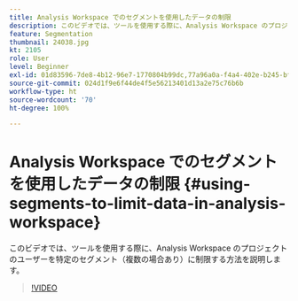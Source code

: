 ```yaml
---
title: Analysis Workspace でのセグメントを使用したデータの制限
description: このビデオでは、ツールを使用する際に、Analysis Workspace のプロジェクトのユーザーを特定のセグメント（複数の場合あり）に制限する方法を説明します。
feature: Segmentation
thumbnail: 24038.jpg
kt: 2105
role: User
level: Beginner
exl-id: 01d83596-7de8-4b12-96e7-1770804b99dc,77a96a0a-f4a4-402e-b245-bfb83622a7e7
source-git-commit: 024d1f9e6f44de4f5e56213401d13a2e75c76b6b
workflow-type: ht
source-wordcount: '70'
ht-degree: 100%

---
```


# Analysis Workspace でのセグメントを使用したデータの制限 {#using-segments-to-limit-data-in-analysis-workspace}

このビデオでは、ツールを使用する際に、Analysis Workspace のプロジェクトのユーザーを特定のセグメント（複数の場合あり）に制限する方法を説明します。

>[!VIDEO](https://video.tv.adobe.com/v/24038/?quality=12)
